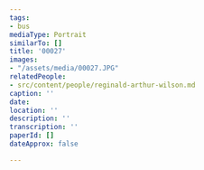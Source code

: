 ```yaml
---
tags:
- bus
mediaType: Portrait
similarTo: []
title: '00027'
images:
- "/assets/media/00027.JPG"
relatedPeople:
- src/content/people/reginald-arthur-wilson.md
caption: ''
date: 
location: ''
description: ''
transcription: ''
paperId: []
dateApprox: false

---
```

